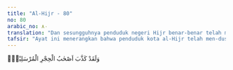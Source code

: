 ```yaml
---
title: "Al-Hijr - 80"
no: 80
arabic_no: ٨٠
translation: "Dan sesungguhnya penduduk negeri Hijr benar-benar telah mendustakan para rasul (mereka),"
tafsir: "Ayat ini menerangkan bahwa penduduk kota al-Hijr telah men-dustakan para rasul. Dalam ayat ini disebutkan rasul-rasul padahal mereka hanya mendustakan seorang rasul, yaitu Nabi Saleh a.s., karena mendustakan seorang rasul hukumnya sama dengan mendustakan seluruh rasul Allah. Seluruh rasul yang diutus Allah membawa agama tauhid dan asas-asas agama yang sama. Walaupun mendustakan seorang rasul, tetapi mereka telah mendustakan ketauhidan dan asas-asas agama yang dibawa rasul itu, yang berarti mereka telah mendustakan seluruh rasul.\n\nKota al-Hijr adalah tempat tinggal kaum Samud yang terletak antara Mekah dan Syam, di dekat Wadil-Qura. Kepada mereka diutus Nabi Saleh yang diberi mukjizat sebagai bukti kerasulannya. Saleh menyatakan mukjizatnya berupa unta betina yang mereka kenal sebagai bukti kerasulan-nya. Unta itu tidak boleh diganggu dan disakiti. Jatah air minumnya ditentukan banyaknya secara bergantian, yaitu sehari untuk minum unta dan sehari untuk minum mereka semuanya. Tetapi mereka tidak mau mengikuti ketentuan Saleh itu, bahkan mereka menyembelih unta itu."
---
```


وَلَقَدْ كَذَّبَ اَصْحٰبُ الْحِجْرِ الْمُرْسَلِيْنَۙ
